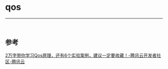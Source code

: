 # qos

---

​		

## 参考

[2万字带你学习Qos原理，还有6个实验案例，建议一定要收藏！-腾讯云开发者社区-腾讯云](https://cloud.tencent.com/developer/article/1708535)